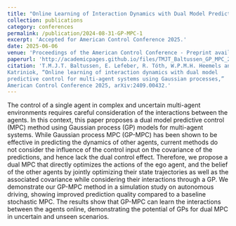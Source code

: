 ```yaml
---
title: "Online Learning of Interaction Dynamics with Dual Model Predictive Control for Multi-Agent Systems Using Gaussian Processes"
collection: publications
category: conferences
permalink: /publication/2024-08-31-GP-MPC-1
excerpt: 'Accepted for American Control Conference 2025.'
date: 2025-06-06
venue: 'Proceedings of the American Control Conference - Preprint available on ArXiv'
paperurl: 'http://academicpages.github.io/files/TMJT_Baltussen_GP_MPC_2025-06-06.pdf'
citation: 'T.M.J.T. Baltussen, E. Lefeber, R. Tóth, W.P.M.H. Heemels and A.
Katriniok, “Online learning of interaction dynamics with dual model
predictive control for multi-agent systems using Gaussian processes,”
American Control Conference 2025, arXiv:2409.00432.'
---
```


The control of a single agent in complex and uncertain multi-agent environments requires careful consideration of the interactions between the agents. 
In this context, this paper proposes a dual model predictive control (MPC) method using Gaussian process (GP) models for multi-agent systems.
While Gaussian process MPC (GP-MPC) has been shown to be effective in predicting the dynamics of other agents, current
methods do not consider the influence of the control input on the covariance of the predictions, and hence lack the dual control effect. 
Therefore, we propose a dual MPC that directly optimizes the actions of the ego agent, and the belief of the other agents 
by jointly optimizing their state trajectories as well as the associated covariance while considering their interactions through a GP. 
We demonstrate our GP-MPC method in a simulation study on autonomous driving, showing improved prediction quality compared to a baseline stochastic MPC. 
The results show that GP-MPC can learn the interactions between the agents online, demonstrating the potential of GPs for dual MPC in uncertain and unseen scenarios.
